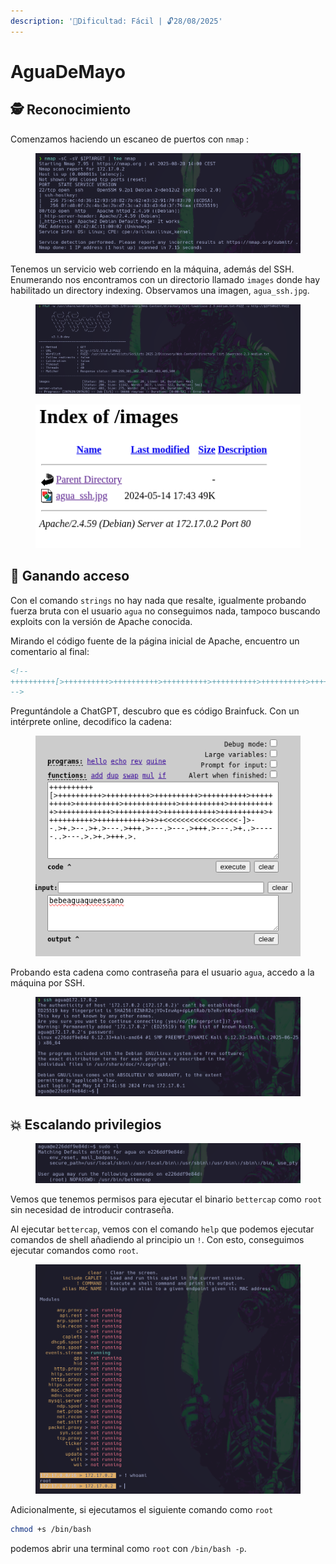 ```yaml
---
description: '🧠Dificultad: Fácil | 🔓28/08/2025'
---
```


# AguaDeMayo

## 🕵️ Reconocimiento

Comenzamos haciendo un escaneo de puertos con `nmap` :

<figure><img src="../../.gitbook/assets/image (12) (1) (1).png" alt=""><figcaption></figcaption></figure>

Tenemos un servicio web corriendo en la máquina, además del SSH. Enumerando nos encontramos con un directorio llamado `images` donde hay habilitado un directory indexing. Observamos una imagen, `agua_ssh.jpg`.

<figure><img src="../../.gitbook/assets/image (13) (1) (1).png" alt=""><figcaption></figcaption></figure>

<div align="left"><figure><img src="../../.gitbook/assets/image (14) (1) (1).png" alt=""><figcaption></figcaption></figure></div>

## 🚪 Ganando acceso

Con el comando `strings` no hay nada que resalte, igualmente probando fuerza bruta con el usuario `agua` no conseguimos nada, tampoco buscando exploits con la versión de Apache conocida.

Mirando el código fuente de la página inicial de Apache, encuentro un comentario al final:

```html
<!--
++++++++++[>++++++++++>++++++++++>++++++++++>++++++++++>++++++++++>++++++++++>++++++++++++>++++++++++>+++++++++++>++++++++++++>++++++++++>++++++++++++>++++++++++>+++++++++++>+++++++++++>+>+<<<<<<<<<<<<<<<<<-]>--.>+.>--.>+.>---.>+++.>---.>---.>+++.>---.>+..>-----..>---.>.>+.>+++.>.
-->
```

Preguntándole a ChatGPT, descubro que es código Brainfuck. Con un intérprete online, decodifico la cadena:

<div align="left"><figure><img src="../../.gitbook/assets/image (15) (1).png" alt=""><figcaption></figcaption></figure></div>

Probando esta cadena como contraseña para el usuario `agua`, accedo a la máquina por SSH.

<figure><img src="../../.gitbook/assets/image (16) (1).png" alt=""><figcaption></figcaption></figure>

## 💥 Escalando privilegios

<figure><img src="../../.gitbook/assets/image (17) (1).png" alt=""><figcaption></figcaption></figure>

Vemos que tenemos permisos para ejecutar el binario `bettercap` como `root` sin necesidad de introducir contraseña.&#x20;

Al ejecutar `bettercap`, vemos con el comando `help` que podemos ejecutar comandos de shell añadiendo al principio un `!`. Con esto, conseguimos ejecutar comandos como `root`.

<figure><img src="../../.gitbook/assets/image (19).png" alt=""><figcaption></figcaption></figure>

Adicionalmente, si ejecutamos el siguiente comando como `root`

```bash
chmod +s /bin/bash
```

podemos abrir una terminal como `root` con `/bin/bash -p`.
